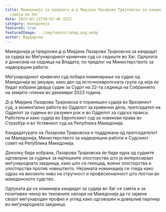 ```yaml
---
title: Македонија ја предлага д-р Мирјана Лазарова Трајковска за кандидат за
  судија во Хаг
date: 2023-03-21T18:53:46.322Z
category: македонија
featured: true
featuredImage: ../img/nominirahag.png.webp
author: Вардарски
---
```


Македонија ја предложи д-р Мирјана Лазарова Трајковска за кандидат за судија во Меѓународниот кривичен суд со седиште во Хаг. Одлуката е донесена на седница на Владата, по предлог на Министерството за надворешни работи.

Меѓународниот кривичен суд побара номинирање на судии од Македонија во јануари, како дел од источноевропската група од која ќе бидат избрани двајца судии за Судот на 22-та седница на Собранието на земјите-членки во декември 2023 година.

Д-р Мирјана Лазарова Трајковска е поранешен судија во Врховниот суд, а моментално работи во Одделот за кривични дела, претседател на Одделот за судење во разумен рок и во Одделот за судска пракса. Работела и како судија во Европскиот суд за човекови права во Стразбур и во Уставниот суд на Република Македонија.

Кандидатурата на Лазарова Трајковска е поддржана од претседателот на Македонија, Министерството за надворешни работи и Судскиот совет на Република Македонија.

Доколку биде избрана, Лазарова Трајковска ќе биде една од судиите одговорни за судење за најтешките злосторства што ја интересираат меѓународната заедница, како што се геноцид, воени злосторства и злосторства против човештвото. Нејзината номинација се гледа како одраз на високото ниво на стручност и професионалност што постои во македонското судство.

Одлуката да се номинира кандидат за судија во Хаг се смета и за позитивен чекор во тековните напори на Македонија да го зајакне својот меѓународен профил и углед како одговорен и доверлив партнер во меѓународната заедница.
